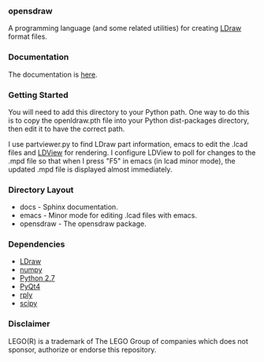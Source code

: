 ### opensdraw ###
A programming language (and some related utilities) for creating [LDraw](http://www.ldraw.org) format files.

### Documentation ###
The documentation is [here](http://opensdraw.readthedocs.org/en/latest/index.html).

### Getting Started ###
You will need to add this directory to your Python path. One way to do this is to copy the openldraw.pth file into your Python dist-packages directory, then edit it to have the correct path.

I use partviewer.py to find LDraw part information, emacs to edit the .lcad files and [LDView](http://ldview.sourceforge.net/) for rendering. I configure LDView to poll for changes to the .mpd file so that when I press "F5" in emacs (in lcad minor mode), the updated .mpd file is displayed almost immediately.

### Directory Layout ###
* docs - Sphinx documentation.
* emacs - Minor mode for editing .lcad files with emacs.
* opensdraw - The opensdraw package.

### Dependencies ###
* [LDraw](http://www.ldraw.org)
* [numpy](http://www.numpy.org)
* [Python 2.7](https://www.python.org/)
* [PyQt4](http://www.riverbankcomputing.com/software/pyqt/intro)
* [rply](https://github.com/alex/rply)
* [scipy](http://www.scipy.org)

### Disclaimer ###
LEGO(R) is a trademark of The LEGO Group of companies which does not sponsor, authorize or endorse this repository.
